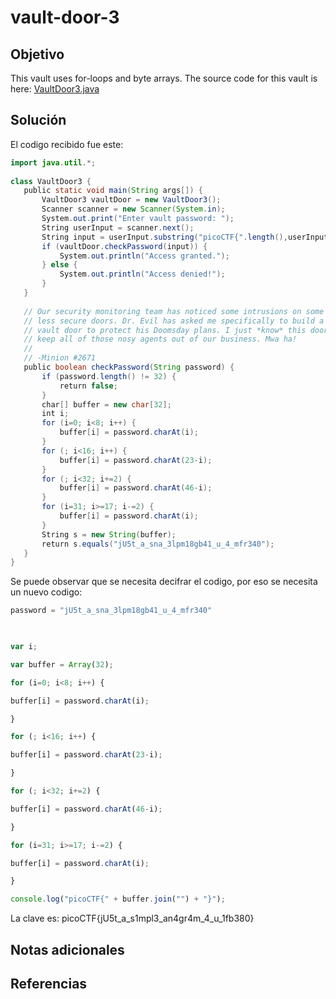 #  vault-door-3

## Objetivo
This vault uses for-loops and byte arrays. The source code for this vault is here: [VaultDoor3.java](https://jupiter.challenges.picoctf.org/static/a648ca6dd275b9454c5d0de6d0f6efd3/VaultDoor3.java)

## Solución
El codigo recibido fue este:
```java
import java.util.*;  
  
class VaultDoor3 {  
   public static void main(String args[]) {  
       VaultDoor3 vaultDoor = new VaultDoor3();  
       Scanner scanner = new Scanner(System.in);  
       System.out.print("Enter vault password: ");  
       String userInput = scanner.next();  
       String input = userInput.substring("picoCTF{".length(),userInput.length()-1);  
       if (vaultDoor.checkPassword(input)) {  
           System.out.println("Access granted.");  
       } else {  
           System.out.println("Access denied!");  
       }  
   }  
  
   // Our security monitoring team has noticed some intrusions on some of the  
   // less secure doors. Dr. Evil has asked me specifically to build a stronger  
   // vault door to protect his Doomsday plans. I just *know* this door will  
   // keep all of those nosy agents out of our business. Mwa ha!  
   //  
   // -Minion #2671  
   public boolean checkPassword(String password) {  
       if (password.length() != 32) {  
           return false;  
       }  
       char[] buffer = new char[32];  
       int i;  
       for (i=0; i<8; i++) {  
           buffer[i] = password.charAt(i);  
       }  
       for (; i<16; i++) {  
           buffer[i] = password.charAt(23-i);  
       }  
       for (; i<32; i+=2) {  
           buffer[i] = password.charAt(46-i);  
       }  
       for (i=31; i>=17; i-=2) {  
           buffer[i] = password.charAt(i);  
       }  
       String s = new String(buffer);  
       return s.equals("jU5t_a_sna_3lpm18gb41_u_4_mfr340");  
   }  
}
```

Se puede observar que se necesita decifrar el codigo, por eso se necesita un nuevo codigo:
```javascript
password = "jU5t_a_sna_3lpm18gb41_u_4_mfr340"

  

var i;

var buffer = Array(32);

for (i=0; i<8; i++) {

buffer[i] = password.charAt(i);

}

for (; i<16; i++) {

buffer[i] = password.charAt(23-i);

}

for (; i<32; i+=2) {

buffer[i] = password.charAt(46-i);

}

for (i=31; i>=17; i-=2) {

buffer[i] = password.charAt(i);

}

console.log("picoCTF{" + buffer.join("") + "}");
```
La clave es: picoCTF{jU5t_a_s1mpl3_an4gr4m_4_u_1fb380}


## Notas adicionales


## Referencias